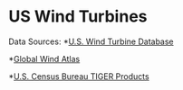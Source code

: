 # US Wind Turbines
Data Sources: 
*[U.S. Wind Turbine Database](https://eerscmap.usgs.gov/uswtdb "U.S. Wind Turbine Database")

*[Global Wind Atlas](https://globalwindatlas.info/ "Global Wind Atlas")

*[U.S. Census Bureau TIGER Products](https://www.census.gov/geographies/mapping-files/time-series/geo/carto-boundary-file.html "U.S. Census Bureau TIGER Products")
